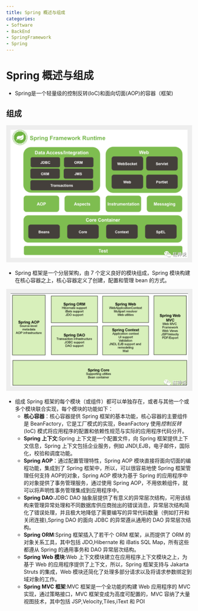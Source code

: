 ```yaml
---
title: Spring 概述与组成
categories:
- Software
- BackEnd
- SpringFramework
- Spring
---
```

# Spring 概述与组成

- Spring是一个轻量级的控制反转(IoC)和面向切面(AOP)的容器（框架)

## 组成



![](https://raw.githubusercontent.com/LuShan123888/Files/main/Pictures/2020-12-10-640-2851410.png)

- Spring 框架是一个分层架构，由 7 个定义良好的模块组成，Spring 模块构建在核心容器之上，核心容器定义了创建，配置和管理 bean 的方式。

![](https://raw.githubusercontent.com/LuShan123888/Files/main/Pictures/2020-12-10-2020-11-06-640-20201016203010444.png)

- 组成 Spring 框架的每个模块（或组件）都可以单独存在，或者与其他一个或多个模块联合实现，每个模块的功能如下：
    - **核心容器**：核心容器提供 Spring 框架的基本功能，核心容器的主要组件是 BeanFactory，它是工厂模式的实现，BeanFactory 使用*控制反转*(IoC) 模式将应用程序的配置和依赖性规范与实际的应用程序代码分开。
    - **Spring 上下文**:Spring 上下文是一个配置文件，向 Spring 框架提供上下文信息，Spring 上下文包括企业服务，例如 JNDI,EJB，电子邮件，国际化，校验和调度功能。
    - **Spring AOP**：通过配置管理特性，Spring AOP 模块直接将面向切面的编程功能，集成到了 Spring 框架中，所以，可以很容易地使 Spring 框架管理任何支持 AOP的对象，Spring AOP 模块为基于 Spring 的应用程序中的对象提供了事务管理服务，通过使用 Spring AOP，不用依赖组件，就可以将声明性事务管理集成到应用程序中。
    - **Spring DAO**:JDBC DAO 抽象层提供了有意义的异常层次结构，可用该结构来管理异常处理和不同数据库供应商抛出的错误消息，异常层次结构简化了错误处理，并且极大地降低了需要编写的异常代码数量（例如打开和关闭连接),Spring DAO 的面向 JDBC 的异常遵从通用的 DAO 异常层次结构。
    - **Spring ORM**:Spring 框架插入了若干个 ORM 框架，从而提供了 ORM 的对象关系工具，其中包括 JDO,Hibernate 和 iBatis SQL Map，所有这些都遵从 Spring 的通用事务和 DAO 异常层次结构。
    - **Spring Web 模块**:Web 上下文模块建立在应用程序上下文模块之上，为基于 Web 的应用程序提供了上下文，所以，Spring 框架支持与 Jakarta Struts 的集成，Web 模块还简化了处理多部分请求以及将请求参数绑定到域对象的工作。
    - **Spring MVC 框架**:MVC 框架是一个全功能的构建 Web 应用程序的 MVC 实现，通过策略接口，MVC 框架变成为高度可配置的，MVC 容纳了大量视图技术，其中包括 JSP,Velocity,Tiles,iText 和 POI